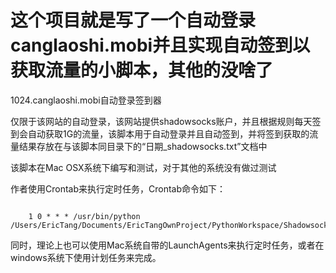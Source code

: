 # 这个项目就是写了一个自动登录canglaoshi.mobi并且实现自动签到以获取流量的小脚本，其他的没啥了
1024.canglaoshi.mobi自动登录签到器

仅限于该网站的自动登录，该网站提供shadowsocks账户，并且根据规则每天签到会自动获取1G的流量，该脚本用于自动登录并且自动签到，并将签到获取的流量结果存放在与该脚本同目录下的“日期_shadowsocks.txt”文档中

该脚本在Mac OSX系统下编写和测试，对于其他的系统没有做过测试

作者使用Crontab来执行定时任务，Crontab命令如下：

```shell

	1 0 * * * /usr/bin/python /Users/EricTang/Documents/EricTangOwnProject/PythonWorkspace/ShadowsocksFlowRateAutoGet/autologin.py
```

同时，理论上也可以使用Mac系统自带的LaunchAgents来执行定时任务，或者在windows系统下使用计划任务来完成。
